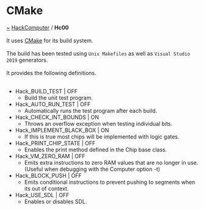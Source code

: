 <a id="cmake"></a>
<h1>CMake</h1>
<a id="a01563"></a>
<a href="https://github.com/CharlesCarley/HackComputer#~">~</a>
<a href="index.md#index">HackComputer</a>
<span class="inline-text">/</span>
<span class="bold-text"><b>Hc00</b></span>
<br/>
<br/>
<span class="inline-text">It uses </span>
<a href="https://cmake.org/#cmake">CMake</a>
<span class="inline-text"> for its build system.</span>
<br/>
<br/>
<span class="inline-text">
The build has been tested using </span>
<code class="typewriter">Unix Makefiles</code>
<span class="inline-text"> as well as </span>
<code class="typewriter">Visual Studio 2019</code>
<span class="inline-text"> generators.</span>
<br/>
<br/>
<span class="inline-text">
It provides the following definitions.</span>
<br/>
<br/>
<ul>
<li><span class="inline-text">Hack_BUILD_TEST | OFF </span>
<ul>
<li><span class="inline-text">Build the unit test program. </span>
</li>
</ul>
</li>
<li><span class="inline-text">Hack_AUTO_RUN_TEST | OFF </span>
<ul>
<li><span class="inline-text">Automatically runs the test program after each build. </span>
</li>
</ul>
</li>
<li><span class="inline-text">Hack_CHECK_INT_BOUNDS | ON </span>
<ul>
<li><span class="inline-text">Throws an overflow exception when testing individual bits. </span>
</li>
</ul>
</li>
<li><span class="inline-text">Hack_IMPLEMENT_BLACK_BOX | ON </span>
<ul>
<li><span class="inline-text">If this is true most chips will be implemented with logic gates. </span>
</li>
</ul>
</li>
<li><span class="inline-text">Hack_PRINT_CHIP_STATE | OFF </span>
<ul>
<li><span class="inline-text">Enables the print method defined in the Chip base class. </span>
</li>
</ul>
</li>
<li><span class="inline-text">Hack_VM_ZERO_RAM | OFF </span>
<ul>
<li><span class="inline-text">Emits extra instructions to zero RAM values that are no longer in use. (Useful when debugging with the Computer option -t)  </span>
</li>
</ul>
</li>
<li><span class="inline-text">Hack_BLOCK_PUSH | OFF </span>
<ul>
<li><span class="inline-text">Emits conditional instructions to prevent pushing to segments when its out of context.  </span>
</li>
</ul>
</li>
<li><span class="inline-text">Hack_USE_SDL | OFF </span>
<ul>
<li><span class="inline-text">Enables or disables SDL. </span>
</li>
</ul>
</li>
</ul>
</div>
</div>
</body>
</html>
